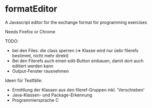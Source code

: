 # formatEditor

A Javascript editor for the exchange format for programming exercises

Needs Firefox or Chrome


TODO:
- bei den Files: die class sperren (=> Klasse wird nur üebr filerefs bestimmt, nicht mehr direkt)
- Bei den Filerefs auch einen edit-Button einbauen, damit dort auch editiert werden kann
- Output-Fenster rausnehmen

Ideen für Testfälle:
- Ermittlung der Klassen aus den fileref-Gruppen inkl. 'Verschieben'
- Java-Klassen- und Package-Erkennung
- Programmiersprache C

